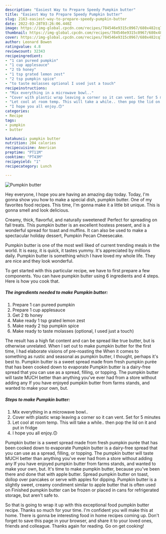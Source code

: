 ```yaml
---
description: "Easiest Way to Prepare Speedy Pumpkin butter"
title: "Easiest Way to Prepare Speedy Pumpkin butter"
slug: 2163-easiest-way-to-prepare-speedy-pumpkin-butter
date: 2022-03-28T03:26:06.440Z
image: https://img-global.cpcdn.com/recipes/784546e9315c0967/680x482cq70/pumpkin-butter-recipe-main-photo.jpg
thumbnail: https://img-global.cpcdn.com/recipes/784546e9315c0967/680x482cq70/pumpkin-butter-recipe-main-photo.jpg
cover: https://img-global.cpcdn.com/recipes/784546e9315c0967/680x482cq70/pumpkin-butter-recipe-main-photo.jpg
author: Leonard Bowen
ratingvalue: 4.8
reviewcount: 32343
recipeingredient:
- "1 can pureed pumpkin"
- "1 cup applesauce"
- "2 tb honey"
- "1 tsp grated lemon zest"
- "2 tsp pumpkin spice"
- "to taste molasses optional I used just a touch"
recipeinstructions:
- "Mix everything in a microwave bowl.."
- "Cover with plastic wrap leaving a corner so it can vent. Set for 5 minutes"
- "Let cool at room temp. This will take a while.. then pop the lid on it and put in fridge"
- "I hope you all enjoy.🙃"
categories:
- Recipe
tags:
- pumpkin
- butter

katakunci: pumpkin butter 
nutrition: 204 calories
recipecuisine: American
preptime: "PT11M"
cooktime: "PT43M"
recipeyield: "1"
recipecategory: Lunch

---
```



![Pumpkin butter](https://img-global.cpcdn.com/recipes/784546e9315c0967/680x482cq70/pumpkin-butter-recipe-main-photo.jpg)

Hey everyone, I hope you are having an amazing day today. Today, I'm gonna show you how to make a special dish, pumpkin butter. One of my favorites food recipes. This time, I'm gonna make it a little bit unique. This is gonna smell and look delicious.

Creamy, thick, flavorful, and naturally sweetened! Perfect for spreading on fall treats. This pumpkin butter is an excellent hostess present, and is a wonderful spread for toast and muffins. It can also be used to make a spectacular holiday dessert, Pumpkin Pecan Cheesecake.

Pumpkin butter is one of the most well liked of current trending meals in the world. It is easy, it is quick, it tastes yummy. It's appreciated by millions daily. Pumpkin butter is something which I have loved my whole life. They are nice and they look wonderful.


To get started with this particular recipe, we have to first prepare a few components. You can have pumpkin butter using 6 ingredients and 4 steps. Here is how you cook that.

<!--inarticleads1-->

##### The ingredients needed to make Pumpkin butter:

1. Prepare 1 can pureed pumpkin
1. Prepare 1 cup applesauce
1. Get 2 tb honey
1. Make ready 1 tsp grated lemon zest
1. Make ready 2 tsp pumpkin spice
1. Make ready to taste molasses (optional, I used just a touch)


The result has a high fat content and can be spread like true butter, but is otherwise unrelated. When I set out to make pumpkin butter for the first time, I had elaborate visions of pre-roasting the When it comes to something as rustic and seasonal as pumpkin butter, I thought, perhaps it&#39;s best to. Pumpkin butter is a sweet spread made from fresh pumpkin purée that has been cooked down to evaporate Pumpkin butter is a dairy-free spread that you can use as a spread, filling, or topping. The pumpkin butter will taste MUCH better than anything you&#39;ve ever had from a store without adding any If you have enjoyed pumpkin butter from farms stands, and wanted to make your own, but. 

<!--inarticleads2-->

##### Steps to make Pumpkin butter:

1. Mix everything in a microwave bowl..
1. Cover with plastic wrap leaving a corner so it can vent. Set for 5 minutes
1. Let cool at room temp. This will take a while.. then pop the lid on it and put in fridge
1. I hope you all enjoy.🙃


Pumpkin butter is a sweet spread made from fresh pumpkin purée that has been cooked down to evaporate Pumpkin butter is a dairy-free spread that you can use as a spread, filling, or topping. The pumpkin butter will taste MUCH better than anything you&#39;ve ever had from a store without adding any If you have enjoyed pumpkin butter from farms stands, and wanted to make your own, but. It&#39;s time to make pumpkin butter, because you&#39;ve been there and done that with apple butter. Spread pumpkin butter on toast, dollop over pancakes or serve with apples for dipping. Pumpkin butter is a slightly sweet, creamy condiment similar to apple butter that is often used on Finished pumpkin butter can be frozen or placed in cans for refrigerated storage, but aren&#39;t safe to. 

So that is going to wrap it up with this exceptional food pumpkin butter recipe. Thanks so much for your time. I'm confident you will make this at home. There is gonna be interesting food in home recipes coming up. Don't forget to save this page in your browser, and share it to your loved ones, friends and colleague. Thanks again for reading. Go on get cooking!
